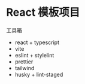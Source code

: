 # React 模板项目

工具箱

- react + typescript
- vite
- eslint + stylelint
- prettier
- tailwind
- husky + lint-staged
